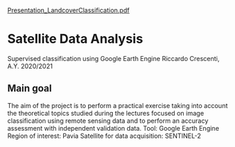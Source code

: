 [Presentation_LandcoverClassification.pdf](https://github.com/riccardocrescenti/landcover-classification-sda/files/7574339/Supervised.Classification.SDA.pdf)
# Satellite Data Analysis
Supervised classification using Google Earth Engine
Riccardo Crescenti, A.Y. 2020/2021

## Main goal
The aim of the project is to perform a practical exercise taking into account the theoretical topics
studied during the lectures focused on image classification using remote sensing data and to 
perform an accuracy assessment with independent validation data.
Tool: Google Earth Engine 
Region of interest: Pavia
Satellite for data acquisition: SENTINEL-2

